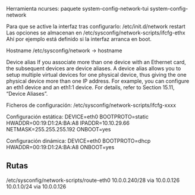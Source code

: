 Herramienta ncurses: paquete system-config-network-tui
system-config-network

Para que se active la interfaz tras configurarlo: /etc/init.d/network restart
Las opciones se almacenan en /etc/sysconfig/network-scripts/ifcfg-ethx
Ahí por ejemplo está definido si la interfaz arranca en boot.

Hostname
/etc/sysconfig/network -> hostname

Device alias
If you associate more than one device with an Ethernet card, the subsequent devices are device aliases. A device alias allows you to setup multiple virtual devices for one physical device, thus giving the one physical device more than one IP address. For example, you can configure an eth1 device and an eth1:1 device. For details, refer to Section 15.11, “Device Aliases”.


Ficheros de configuración:
/etc/sysconfig/network-scripts/ifcfg-xxxx

Configuración estática:
DEVICE=eth0
BOOTPROTO=static
HWADDR=00:19:D1:2A:BA:A8
IPADDR=10.10.29.66
NETMASK=255.255.255.192
ONBOOT=yes

Configuración dinámica:
DEVICE=eth0
BOOTPROTO=dhcp
HWADDR=00:19:D1:2A:BA:A8
ONBOOT=yes


## Rutas ##
/etc/sysconfig/network-scripts/route-eth0 
10.0.0.240/28 via 10.0.0.126
10.0.1.0/24 via 10.0.0.126


